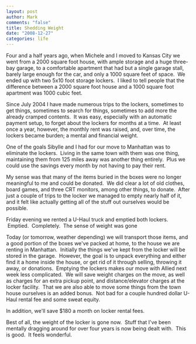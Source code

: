 ```yaml
--- 
layout: post
author: Mark
comments: "false"
title: Shedding Weight
date: "2008-12-27"
categories: life
---
```

Four and a half years ago, when Michele and I moved to Kansas City we went from a 2000 square foot house, with ample storage and a huge three-bay garage, to a comfortable apartment that had but a single garage stall, barely large enough for the car, and only a 1000 square feet of space.  We ended up with two 5x10 foot storage lockers.  I liked to tell people that the difference between a 2000 square foot house and a 1000 square foot apartment was 1000 cubic feet.

Since July 2004 I have made numerous trips to the lockers, sometimes to get things, sometimes to search for things, sometimes to add more the already cramped contents.  It was easy, especially with an automatic payment setup, to forget about the lockers for months at a time.  At least once a year, however, the monthly rent was raised, and, over time, the lockers became burden; a mental and financial weight.

One of the goals Sibylle and I had for our move to Manhattan was to eliminate the lockers.  Living in the same town with them was one thing, maintaining them from 125 miles away was another thing entirely.  Plus we could use the savings every month by not having to pay their rent.  

My sense was that many of the items buried in the boxes were no longer meaningful to me and could be donated.  We did clear a lot of old clothes, board games, and three CRT monitors, among other things, to donate.  After just a couple of trips to the locker we managed to empty nearly half of it, and it felt like actually getting all of the stuff out ourselves would be possible.

Friday evening we rented a U-Haul truck and emptied both lockers.  Emptied.  Completely.  The sense of weight was gone

Today (or tomorrow, weather depending) we will transport those items, and a good portion of the boxes we've packed at home, to the house we are renting in Manhattan.  Initially the things we've kept from the locker will be stored in the garage.  However, the goal is to unpack everything and either find it a home inside the house, or get rid of it through selling, throwing it away, or donations.  Emptying the lockers makes our move with Allied next week less complicated.  We will save weight charges on the move, as well as charges for an extra pickup point, and distance/elevator charges at the locker facility.  That we are also able to move some things from the town house ourselves is an added bonus.  Not bad for a couple hundred dollar U-Haul rental fee and some sweat equity.

In addition, we'll save $180 a month on locker rental fees.

Best of all, the weight of the locker is gone now.  Stuff that I've been mentally dragging around for over four years is now being dealt with.  This is good.  It feels wonderful.
